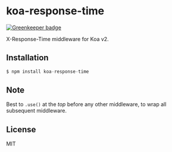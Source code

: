 
# koa-response-time

[![Greenkeeper badge](https://badges.greenkeeper.io/koajs/response-time.svg)](https://greenkeeper.io/)

 X-Response-Time middleware for Koa v2.

## Installation

```js
$ npm install koa-response-time
```

## Note

  Best to `.use()` at the _top_ before any other middleware,
  to wrap all subsequent middleware.

## License

  MIT

